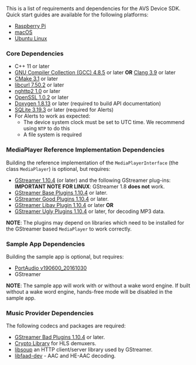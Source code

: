 This is a list of requirements and dependencies for the AVS Device SDK. Quick start guides are available for the following platforms:  

* [Raspberry Pi](https://github.com/alexa/avs-device-sdk/wiki/Raspberry-Pi-Quick-Start-Guide)  
* [macOS](https://github.com/alexa/avs-device-sdk/wiki/macOS-Quick-Start-Guide)  
* [Ubuntu Linux](https://github.com/alexa/avs-device-sdk/wiki/Ubuntu-Linux-Quick-Start-Guide)  

### Core Dependencies  
* C++ 11 or later
* [GNU Compiler Collection (GCC) 4.8.5](https://gcc.gnu.org/) or later **OR** [Clang 3.9](http://clang.llvm.org/get_started.html) or later
* [CMake 3.1](https://cmake.org/download/) or later
* [libcurl 7.50.2](https://curl.haxx.se/download.html) or later
* [nghttp2 1.0](https://github.com/nghttp2/nghttp2) or later
* [OpenSSL 1.0.2](https://www.openssl.org/source/) or later
* [Doxygen 1.8.13](http://www.stack.nl/~dimitri/doxygen/download.html) or later (required to build API documentation)  
* [SQLite 3.19.3](https://www.sqlite.org/download.html) or later (required for Alerts)  
* For Alerts to work as expected:  
  * The device system clock must be set to UTC time. We recommend using `NTP` to do this   
  * A file system is required  

### MediaPlayer Reference Implementation Dependencies
Building the reference implementation of the `MediaPlayerInterface` (the class `MediaPlayer`) is optional, but requires:  
* [GStreamer 1.10.4](https://gstreamer.freedesktop.org/documentation/installing/index.html) (or later) and the following GStreamer plug-ins:  
**IMPORTANT NOTE FOR LINUX**: GStreamer 1.8 **does not** work.     
* [GStreamer Base Plugins 1.10.4](https://gstreamer.freedesktop.org/releases/gst-plugins-base/1.10.4.html) or later.
* [GStreamer Good Plugins 1.10.4](https://gstreamer.freedesktop.org/releases/gst-plugins-good/1.10.4.html) or later.
* [GStreamer Libav Plugin 1.10.4](https://gstreamer.freedesktop.org/releases/gst-libav/1.10.4.html) or later **OR**
* [GStreamer Ugly Plugins 1.10.4](https://gstreamer.freedesktop.org/releases/gst-plugins-ugly/1.10.4.html) or later, for decoding MP3 data.

**NOTE**: The plugins may depend on libraries which need to be installed for the GStreamer based `MediaPlayer` to work correctly.  

### Sample App Dependencies  
Building the sample app is optional, but requires:  
* [PortAudio v190600_20161030](http://www.portaudio.com/download.html)
* GStreamer

**NOTE**: The sample app will work with or without a wake word engine. If built without a wake word engine, hands-free mode will be disabled in the sample app.  

### Music Provider Dependencies  

The following codecs and packages are required:  
* [GStreamer Bad Plugins 1.10.4](https://gstreamer.freedesktop.org/releases/gst-plugins-bad/1.10.4.html) or later.  
* [Crypto Library](https://gnupg.org/software/libgcrypt/index.html) for HLS demuxers.
* [libsoup]( https://wiki.gnome.org/Projects/libsoup) an HTTP client/server library used by GStreamer.
* [libfaad-dev](https://github.com/dsvensson/faad2) - AAC and HE-AAC decoding.
